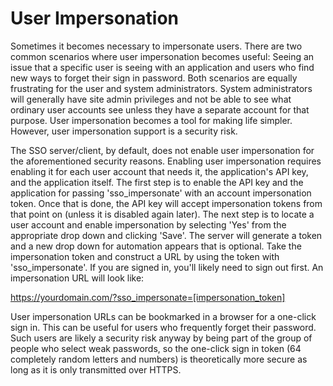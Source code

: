 User Impersonation
==================

Sometimes it becomes necessary to impersonate users.  There are two common scenarios where user impersonation becomes useful:  Seeing an issue that a specific user is seeing with an application and users who find new ways to forget their sign in password.  Both scenarios are equally frustrating for the user and system administrators.  System administrators will generally have site admin privileges and not be able to see what ordinary user accounts see unless they have a separate account for that purpose.  User impersonation becomes a tool for making life simpler.  However, user impersonation support is a security risk.

The SSO server/client, by default, does not enable user impersonation for the aforementioned security reasons.  Enabling user impersonation requires enabling it for each user account that needs it, the application's API key, and the application itself.  The first step is to enable the API key and the application for passing 'sso_impersonate' with an account impersonation token.  Once that is done, the API key will accept impersonation tokens from that point on (unless it is disabled again later).  The next step is to locate a user account and enable impersonation by selecting 'Yes' from the appropriate drop down and clicking 'Save'.  The server will generate a token and a new drop down for automation appears that is optional.  Take the impersonation token and construct a URL by using the token with 'sso_impersonate'.  If you are signed in, you'll likely need to sign out first.  An impersonation URL will look like:

https://yourdomain.com/?sso_impersonate=[impersonation_token]

User impersonation URLs can be bookmarked in a browser for a one-click sign in.  This can be useful for users who frequently forget their password.  Such users are likely a security risk anyway by being part of the group of people who select weak passwords, so the one-click sign in token (64 completely random letters and numbers) is theoretically more secure as long as it is only transmitted over HTTPS.
